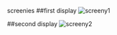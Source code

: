 screenies
##first display
![screeny1](http://a.pomf.se/6Ec3-351.png)

##second display
![screeny2](http://a.pomf.se/3Hh0.png)
